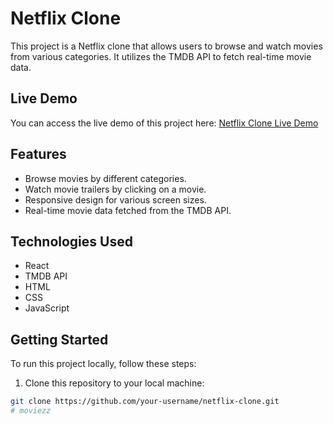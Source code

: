 # Netflix Clone

This project is a Netflix clone that allows users to browse and watch movies from various categories. It utilizes the TMDB API to fetch real-time movie data.

## Live Demo

You can access the live demo of this project here: [Netflix Clone Live Demo](https://ashwin-netflix.netlify.app/)

## Features

- Browse movies by different categories.
- Watch movie trailers by clicking on a movie.
- Responsive design for various screen sizes.
- Real-time movie data fetched from the TMDB API.

## Technologies Used

- React
- TMDB API
- HTML
- CSS
- JavaScript

## Getting Started

To run this project locally, follow these steps:

1. Clone this repository to your local machine:

```bash
git clone https://github.com/your-username/netflix-clone.git
#   m o v i e z z  
 